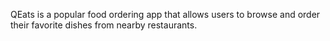 QEats is a popular food ordering app that allows users to browse and order their favorite dishes from nearby restaurants.
